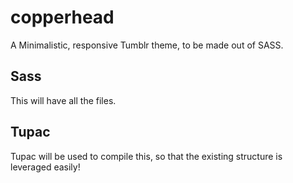 copperhead
==========

A Minimalistic, responsive Tumblr theme, to be made out of SASS. 


Sass
----

This will have all the files. 


Tupac
-----

Tupac will be used to compile this, so that the existing structure is leveraged easily!  